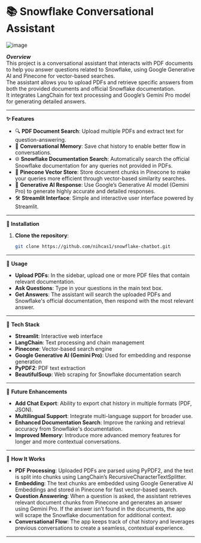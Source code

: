 # 📚 Snowflake Conversational Assistant

![image](https://github.com/user-attachments/assets/be23eea5-a72b-461c-8338-64bbfa17eff5)

***Overview***  
This project is a conversational assistant that interacts with PDF documents to help you answer questions related to Snowflake, using Google Generative AI and Pinecone for vector-based searches.  
The assistant allows you to upload PDFs and retrieve specific answers from both the provided documents and official Snowflake documentation.  
It integrates LangChain for text processing and Google’s Gemini Pro model for generating detailed answers.

---

**✨ Features**  
- 🔍 **PDF Document Search**: Upload multiple PDFs and extract text for question-answering.  
- 💬 **Conversational Memory**: Save chat history to enable better flow in conversations.  
- 🌐 **Snowflake Documentation Search**: Automatically search the official Snowflake documentation for any queries not provided in PDFs.  
- 🧠 **Pinecone Vector Store**: Store document chunks in Pinecone to make your queries more efficient through vector-based similarity searches.  
- 🤖 **Generative AI Response**: Use Google’s Generative AI model (Gemini Pro) to generate highly accurate and detailed responses.  
- 🛠️ **Streamlit Interface**: Simple and interactive user interface powered by Streamlit.

---

**🚀 Installation**  
1. **Clone the repository**:  
   ```bash
   git clone https://github.com/nihcas1/snowflake-chatbot.git 


---

📝 **Usage**  
- **Upload PDFs**: In the sidebar, upload one or more PDF files that contain relevant documentation.  
- **Ask Questions**: Type in your questions in the main text box.  
- **Get Answers**: The assistant will search the uploaded PDFs and Snowflake's official documentation, then respond with the most relevant answer.

---

🔧 **Tech Stack**  
- **Streamlit**: Interactive web interface  
- **LangChain**: Text processing and chain management  
- **Pinecone**: Vector-based search engine  
- **Google Generative AI (Gemini Pro)**: Used for embedding and response generation  
- **PyPDF2**: PDF text extraction  
- **BeautifulSoup**: Web scraping for Snowflake documentation search  

---

🌟 **Future Enhancements**  
- **Add Chat Export**: Ability to export chat history in multiple formats (PDF, JSON).  
- **Multilingual Support**: Integrate multi-language support for broader use.  
- **Enhanced Documentation Search**: Improve the ranking and retrieval accuracy from Snowflake's documentation.  
- **Improved Memory**: Introduce more advanced memory features for longer and more contextual conversations.

---

🎯 **How It Works**  
- **PDF Processing**: Uploaded PDFs are parsed using PyPDF2, and the text is split into chunks using LangChain’s RecursiveCharacterTextSplitter.  
- **Embedding**: The text chunks are embedded using Google Generative AI Embeddings and stored in Pinecone for fast vector-based search.  
- **Question Answering**: When a question is asked, the assistant retrieves relevant document chunks from Pinecone and generates an answer using Gemini Pro. If the answer isn’t found in the documents, the app will scrape the Snowflake documentation for additional context.  
- **Conversational Flow**: The app keeps track of chat history and leverages previous conversations to create a seamless, contextual experience.

---

   
   
